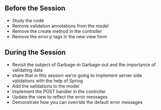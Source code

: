 ## Before the Session

- Study the code
- Remove validation annotations from the model
- Remove the create method in the controller
- Remove the error p tags in the new view form

## During the Session

- Revisit the subject of Garbage-in Garbage-out and the importance of validating data
- share that in this session we're going to implement server side validations with the help of Spring
- Add the validations to the model
- Implement the POST handler in the controller
- Update the view to reflect the error messages
- Demonstrate how you can override the default error messages